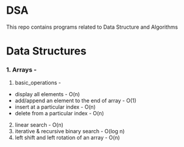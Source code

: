 # DSA
This repo contains programs related to Data Structure and Algorithms

# Data Structures
### 1. Arrays -
1. basic_operations - 
* display all elements - O(n)
* add/append an element to the end of array - O(1)
* insert at a particular index - O(n)
* delete from a particular index - O(n)
2. linear search - O(n)
3. iterative & recursive binary search - O(log n)
4. left shift and left rotation of an array - O(n)

